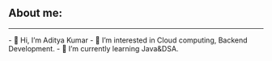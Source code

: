 <h2>About me:</h2>
<hr>
- 👋 Hi, I’m Aditya Kumar
- 👀 I’m interested in Cloud computing, Backend Development.
- 🌱 I’m currently learning Java&DSA.


<!---
aadi007kumar/aadi007kumar is a ✨ special ✨ repository because its `README.md` (this file) appears on your GitHub profile.
You can click the Preview link to take a look at your changes.
--->
